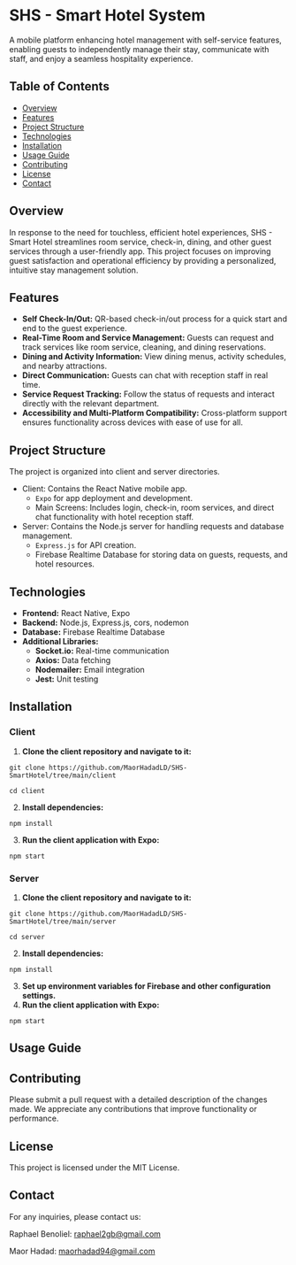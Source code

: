 # SHS - Smart Hotel System
A mobile platform enhancing hotel management with self-service features, enabling guests to independently manage their stay, communicate with staff, and enjoy a seamless hospitality experience.

## Table of Contents
- [ Overview ](#over)
- [ Features ](#Features)
- [ Project Structure ](#PStructure)
- [ Technologies ](#Technologies)
- [ Installation ](#Installation)
- [ Usage Guide ](#usage)
- [ Contributing ](#Contributing)
- [ License ](#License)
- [ Contact ](#Contact)

<a name="over"></a>
## Overview

In response to the need for touchless, efficient hotel experiences, SHS - Smart Hotel streamlines room service, check-in, dining, and other guest services through a user-friendly app. This project focuses on improving guest satisfaction and operational efficiency by providing a personalized, intuitive stay management solution.

<a name="Features"></a>
## Features

- **Self Check-In/Out:** QR-based check-in/out process for a quick start and end to the guest experience.
- **Real-Time Room and Service Management:** Guests can request and track services like room service, cleaning, and dining reservations.
- **Dining and Activity Information:** View dining menus, activity schedules, and nearby attractions.
- **Direct Communication:** Guests can chat with reception staff in real time.
- **Service Request Tracking:** Follow the status of requests and interact directly with the relevant department.
- **Accessibility and Multi-Platform Compatibility:** Cross-platform support ensures functionality across devices with ease of use for all.

<a name="PStructure"></a>
## Project Structure

The project is organized into client and server directories.

- Client: Contains the React Native mobile app.
  - `Expo` for app deployment and development.
  - Main Screens: Includes login, check-in, room services, and direct chat functionality with hotel reception staff.
- Server: Contains the Node.js server for handling requests and database management.
  - `Express.js` for API creation.
  - Firebase Realtime Database for storing data on guests, requests, and hotel resources.



<a name="Technologies"></a>
## Technologies

- **Frontend:** React Native, Expo
- **Backend:** Node.js, Express.js, cors, nodemon
- **Database:** Firebase Realtime Database
- **Additional Libraries:**
  - **Socket.io:** Real-time communication
  - **Axios:** Data fetching
  - **Nodemailer:** Email integration
  - **Jest:** Unit testing

<a name="Installation"></a>
## Installation

### Client
1. **Clone the client repository and navigate to it:**
  ```
git clone https://github.com/MaorHadadLD/SHS-SmartHotel/tree/main/client
```
  ```
cd client
```
2. **Install dependencies:**
```
npm install
```
3. **Run the client application with Expo:**
```
npm start
```
### Server
1. **Clone the client repository and navigate to it:**
  ```
  git clone https://github.com/MaorHadadLD/SHS-SmartHotel/tree/main/server
  ```
  ```
cd server
```
2. **Install dependencies:**
```
npm install
```
3. **Set up environment variables for Firebase and other configuration settings.**
4. **Run the client application with Expo:**
```
npm start
```

<a name="usage"></a>
## Usage Guide



<a name="Contributing"></a>
## Contributing

Please submit a pull request with a detailed description of the changes made. We appreciate any contributions that improve functionality or performance.

<a name="License"></a>
## License

This project is licensed under the MIT License.

<a name="Contact"></a>
## Contact

For any inquiries, please contact us:

Raphael Benoliel: raphael2gb@gmail.com

Maor Hadad: maorhadad94@gmail.com

